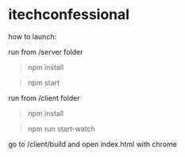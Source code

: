# itechconfessional

how to launch:

run from /server folder
  >npm install
  
  >npm start

run from /client folder
  >npm install
  
  >npm run start-watch

go to /client/build and open index.html with chrome
